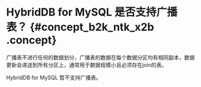 # HybridDB for MySQL 是否支持广播表？ {#concept_b2k_ntk_x2b .concept}

广播表不进行任何的数据划分，广播表的数据在每个数据分区均有相同副本，数据更新会递送到所有分区上，通常用于数据规模小且必须存在join的表。

HybridDB for MySQL 暂不支持广播表。

